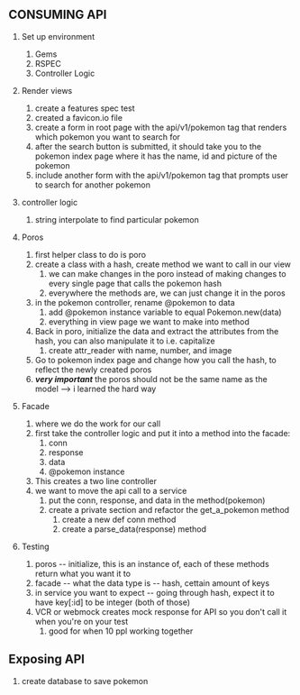 ## CONSUMING API
1. Set up environment
   1. Gems
   2. RSPEC 
   3. Controller Logic

2. Render views 
   1. create a features spec test
   2. created a favicon.io file
   3. create a form in root page with the api/v1/pokemon tag that renders which pokemon you want to search for
   4. after the search button is submitted, it should take you to the pokemon index page where it has the name, id and picture of the pokemon
   5. include another form with the api/v1/pokemon tag that prompts user to search for another pokemon

3. controller logic
   1. string interpolate to find particular pokemon


4. Poros
   1. first helper class to do is poro
   2. create a class with a hash, create method we want to call in our view
      1. we can make changes in the poro instead of making changes to every single page that calls the pokemon hash
      2. everywhere the methods are, we can just change it in the poros
   3. in the pokemon controller, rename @pokemon to data
      1. add @pokemon instance variable to equal Pokemon.new(data)
      2. everything in view page we want to make into method
   4. Back in poro, initialize the data and extract the attributes from the hash, you can also manipulate it to i.e. capitalize
      1. create attr_reader with name, number, and image
   5. Go to pokemon index page and change how you call the hash, to reflect the newly created poros
   6. ***very important*** the poros should not be the same name as the model --> i learned the hard way 
5. Facade
   1. where we do the work for our call
   2. first take the controller logic and put it into a method into the facade: 
      1. conn
      2. response
      3. data
      4. @pokemon instance 
   3. This creates a two line controller
   4. we want to move the api call to a service
      1. put the conn, response, and data in the method(pokemon)
      2. create a private section and refactor the get_a_pokemon method
         1. create a new def conn method
         2. create a parse_data(response) method
6. Testing
   1. poros -- initialize, this is an instance of, each of these methods return what you want it to
   2. facade -- what the data type is -- hash, cettain amount of keys
   3. in service you want to expect -- going through hash, expect it to have key[:id] to be integer (both of those)
   4. VCR or webmock creates mock response for API so you don't call it when you're on your test
      1. good for when 10 ppl working together

## Exposing API
1. create database to save pokemon